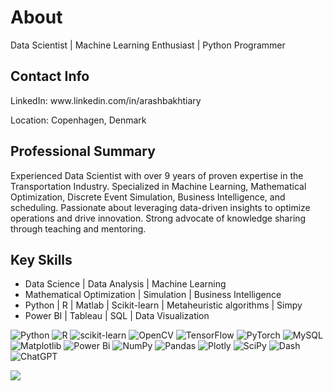 # About

Data Scientist | Machine Learning Enthusiast | Python Programmer

<h2 align="left"> Contact Info </h2>
LinkedIn: www.linkedin.com/in/arashbakhtiary

Location: Copenhagen, Denmark

<h2 align="left"> Professional Summary </h2>

Experienced Data Scientist with over 9 years of proven expertise in the Transportation Industry. Specialized in Machine Learning, Mathematical Optimization, Discrete Event Simulation, Business Intelligence, and scheduling. Passionate about leveraging data-driven insights to optimize operations and drive innovation. Strong advocate of knowledge sharing through teaching and mentoring.

<h2 align="left"> Key Skills </h2>

- Data Science | Data Analysis | Machine Learning
- Mathematical Optimization | Simulation | Business Intelligence
- Python | R | Matlab | Scikit-learn | Metaheuristic algorithms | Simpy
- Power BI | Tableau | SQL | Data Visualization
  
![Python](https://img.shields.io/badge/python-3670A0?style=for-the-badge&logo=python&logoColor=ffdd54) ![R](https://img.shields.io/badge/r-%23276DC3.svg?style=for-the-badge&logo=r&logoColor=white) ![scikit-learn](https://img.shields.io/badge/scikit--learn-%23F7931E.svg?style=for-the-badge&logo=scikit-learn&logoColor=white) ![OpenCV](https://img.shields.io/badge/opencv-%23white.svg?style=for-the-badge&logo=opencv&logoColor=white) ![TensorFlow](https://img.shields.io/badge/TensorFlow-%23FF6F00.svg?style=for-the-badge&logo=TensorFlow&logoColor=white) ![PyTorch](https://img.shields.io/badge/PyTorch-%23EE4C2C.svg?style=for-the-badge&logo=PyTorch&logoColor=white) ![MySQL](https://img.shields.io/badge/mysql-%2300f.svg?style=for-the-badge&logo=mysql&logoColor=white) ![Matplotlib](https://img.shields.io/badge/Matplotlib-%23ffffff.svg?style=for-the-badge&logo=Matplotlib&logoColor=black) ![Power Bi](https://img.shields.io/badge/power_bi-F2C811?style=for-the-badge&logo=powerbi&logoColor=black) ![NumPy](https://img.shields.io/badge/numpy-%23013243.svg?style=for-the-badge&logo=numpy&logoColor=white) ![Pandas](https://img.shields.io/badge/pandas-%23150458.svg?style=for-the-badge&logo=pandas&logoColor=white) ![Plotly](https://img.shields.io/badge/Plotly-%233F4F75.svg?style=for-the-badge&logo=plotly&logoColor=white) ![SciPy](https://img.shields.io/badge/SciPy-%230C55A5.svg?style=for-the-badge&logo=scipy&logoColor=%white) ![Dash](https://img.shields.io/badge/dash-008DE4?style=for-the-badge&logo=dash&logoColor=white) ![ChatGPT](https://img.shields.io/badge/chatGPT-74aa9c?style=for-the-badge&logo=openai&logoColor=white) 


<img align="center" src="https://github.com/DrArashBakhtiary/DrArashBakhtiary/assets/112372904/6d611e54-836b-454a-9eca-0d664b2a29a0">

